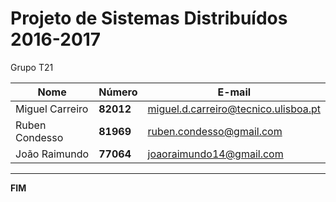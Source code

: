 # Projeto de Sistemas Distribuídos 2016-2017 #

Grupo T21

| Nome | Número | E-mail |
|---|---|---|
| Miguel Carreiro | **82012** | miguel.d.carreiro@tecnico.ulisboa.pt |
| Ruben Condesso | **81969** | ruben.condesso@gmail.com |
| João Raimundo | **77064** | joaoraimundo14@gmail.com |

-------------------------------------------------------------------------------
**FIM**
